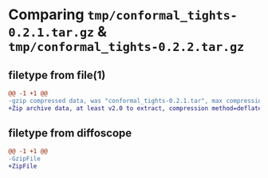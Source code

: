 # Comparing `tmp/conformal_tights-0.2.1.tar.gz` & `tmp/conformal_tights-0.2.2.tar.gz`

## filetype from file(1)

```diff
@@ -1 +1 @@
-gzip compressed data, was "conformal_tights-0.2.1.tar", max compression
+Zip archive data, at least v2.0 to extract, compression method=deflate
```

## filetype from diffoscope

```diff
@@ -1 +1 @@
-GzipFile
+ZipFile
```

